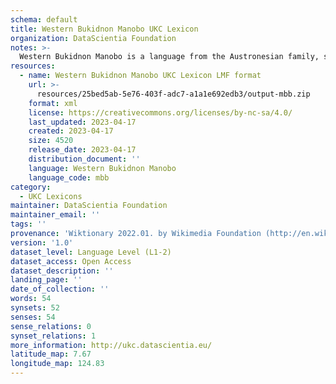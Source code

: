 ```yaml
---
schema: default
title: Western Bukidnon Manobo UKC Lexicon
organization: DataScientia Foundation
notes: >-
  Western Bukidnon Manobo is a language from the Austronesian family, spoken in Oceania. The UKC Lexicon of Western Bukidnon Manobo is represented as a lexico-semantic network. It consists of words, word senses, synsets, as well as sense-level and synset-level relationships.
resources:
  - name: Western Bukidnon Manobo UKC Lexicon LMF format
    url: >-
      resources/25bed5ab-5e76-403f-adc7-a1a1e692edb3/output-mbb.zip
    format: xml
    license: https://creativecommons.org/licenses/by-nc-sa/4.0/
    last_updated: 2023-04-17
    created: 2023-04-17
    size: 4520
    release_date: 2023-04-17
    distribution_document: ''
    language: Western Bukidnon Manobo
    language_code: mbb
category:
  - UKC Lexicons
maintainer: DataScientia Foundation
maintainer_email: ''
tags: ''
provenance: 'Wiktionary 2022.01. by Wikimedia Foundation (http://en.wiktionary.org); KinDiv: Kinship Diversity 1.0 by Temuulen Khishigsuren (http://ukc.disi.unitn.it/index.php/kinship/); Princeton WordNet 2.1 by Princeton University (https://wordnet.princeton.edu)'
version: '1.0'
dataset_level: Language Level (L1-2)
dataset_access: Open Access
dataset_description: ''
landing_page: ''
date_of_collection: ''
words: 54
synsets: 52
senses: 54
sense_relations: 0
synset_relations: 1
more_information: http://ukc.datascientia.eu/
latitude_map: 7.67
longitude_map: 124.83
---
```

